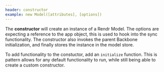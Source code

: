 ```yaml
---
header: constructor
example: new Model([attributes], [options])
---
```


The **constructor** will create an instance of a Rendr Model.  The options are expecting a reference to the app object, this is used to hook into the sync functionality.  The constructor also invokes the parent Backbone initialization, and finally stores the instance in the model store.

To add functionality to the constuctor, add an `initialize` function.  This is pattern allows for any default functionality to run, while still being able to create a custom constructor.
